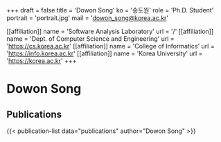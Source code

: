 +++
draft = false
title = 'Dowon Song'
ko = '송도원'
role = 'Ph.D. Student'
portrait = 'portrait.jpg'
mail = 'dowon_song@korea.ac.kr'

[[affiliation]]
name = 'Software Analysis Laboratory'
url = '/'
[[affiliation]]
name = 'Dept. of Computer Science and Engineering'
url = 'https://cs.korea.ac.kr'
[[affiliation]]
name = 'College of Informatics'
url = 'https://info.korea.ac.kr'
[[affiliation]]
name = 'Korea University'
url = 'https://korea.ac.kr'
+++

# Dowon Song

## Publications
{{< publication-list data="publications" author="Dowon Song" >}}
